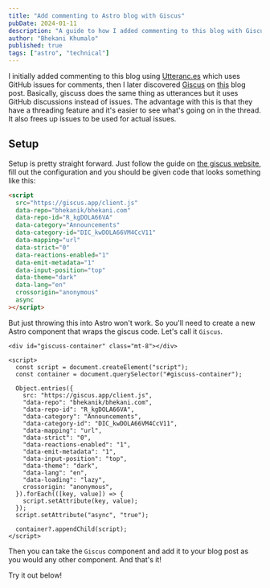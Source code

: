 ```yaml
---
title: "Add commenting to Astro blog with Giscus"
pubDate: 2024-01-11
description: "A guide to how I added commenting to this blog with Giscus."
author: "Bhekani Khumalo"
published: true
tags: ["astro", "technical"]
---
```


I initially added commenting to this blog using [Utteranc.es](https://utteranc.es) which uses GitHub issues for comments, then I later discovered [Giscus](https://giscus.app/) on [this](https://pierolescano.com/blog/adding_comments_to_my_blog/) blog post. Basically, giscuss does the same thing as utterances but it uses GitHub discussions instead of issues. The advantage with this is that they have a threading feature and it's easier to see what's going on in the thread. It also frees up issues to be used for actual issues.

## Setup

Setup is pretty straight forward. Just follow the guide on [the giscus website](https://giscus.app/), fill out the configuration and you should be given code that looks something like this:

```html
<script
  src="https://giscus.app/client.js"
  data-repo="bhekanik/bhekani.com"
  data-repo-id="R_kgDOLA66VA"
  data-category="Announcements"
  data-category-id="DIC_kwDOLA66VM4CcV11"
  data-mapping="url"
  data-strict="0"
  data-reactions-enabled="1"
  data-emit-metadata="1"
  data-input-position="top"
  data-theme="dark"
  data-lang="en"
  crossorigin="anonymous"
  async
></script>
```

But just throwing this into Astro won't work. So you'll need to create a new Astro component that wraps the giscus code. Let's call it `Giscus`.

```astro
<div id="giscuss-container" class="mt-8"></div>

<script>
  const script = document.createElement("script");
  const container = document.querySelector("#giscuss-container");

  Object.entries({
    src: "https://giscus.app/client.js",
    "data-repo": "bhekanik/bhekani.com",
    "data-repo-id": "R_kgDOLA66VA",
    "data-category": "Announcements",
    "data-category-id": "DIC_kwDOLA66VM4CcV11",
    "data-mapping": "url",
    "data-strict": "0",
    "data-reactions-enabled": "1",
    "data-emit-metadata": "1",
    "data-input-position": "top",
    "data-theme": "dark",
    "data-lang": "en",
    "data-loading": "lazy",
    crossorigin: "anonymous",
  }).forEach(([key, value]) => {
    script.setAttribute(key, value);
  });
  script.setAttribute("async", "true");

  container?.appendChild(script);
</script>
```

Then you can take the `Giscus` component and add it to your blog post as you would any other component. And that's it!

Try it out below!
